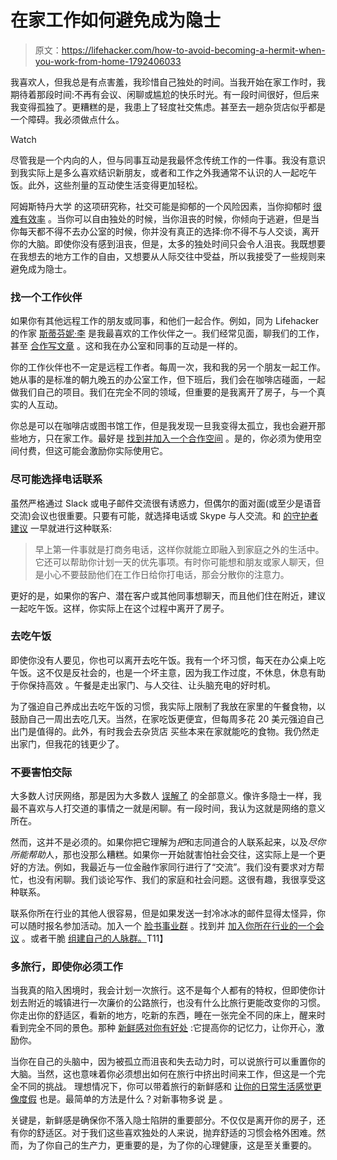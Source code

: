 # 在家工作如何避免成为隐士

> 原文：<https://lifehacker.com/how-to-avoid-becoming-a-hermit-when-you-work-from-home-1792406033>

我喜欢人，但我总是有点害羞，我珍惜自己独处的时间。当我开始在家工作时，我期待着那段时间:不再有会议、闲聊或尴尬的快乐时光。有一段时间很好，但后来我变得孤独了。更糟糕的是，我患上了轻度社交焦虑。甚至去一趟杂货店似乎都是一个障碍。我必须做点什么。

Watch

尽管我是一个内向的人，但与同事互动是我最怀念传统工作的一件事。我没有意识到我实际上是多么喜欢结识新朋友，或者和工作之外我通常不认识的人一起吃午饭。此外，这些剂量的互动使生活变得更加轻松。

阿姆斯特丹大学 的这项研究称，社交可能是抑郁的一个风险因素，当你抑郁时 [很难有效率](http://www.thewildwong.com/working-with-depression/) 。当你可以自由独处的时候，当你沮丧的时候，你倾向于逃避，但是当你每天都不得不去办公室的时候，你并没有真正的选择:你不得不与人交谈，离开你的大脑。即使你没有感到沮丧，但是，太多的独处时间只会令人沮丧。我既想要在我想去的地方工作的自由，又想要从人际交往中受益，所以我接受了一些规则来避免成为隐士。

### 找一个工作伙伴

如果你有其他远程工作的朋友或同事，和他们一起合作。例如，同为 Lifehacker 的作家 [斯蒂芬妮·李](http://thefyslife.com/) 是我最喜欢的工作伙伴之一。我们经常见面，聊我们的工作，甚至 [合作写文章](https://lifehacker.com/what-you-should-know-if-you-want-to-work-remotely-and-t-1783928805) 。这和我在办公室和同事的互动是一样的。

你的工作伙伴也不一定是远程工作者。每周一次，我和我的另一个朋友一起工作。她从事的是标准的朝九晚五的办公室工作，但下班后，我们会在咖啡店碰面，一起做我们自己的项目。我们在完全不同的领域，但重要的是我离开了房子，与一个真实的人互动。

你总是可以在咖啡店或图书馆工作，但是我发现一旦我变得太孤立，我也会避开那些地方，只在家工作。最好是 [找到并加入一个合作空间](https://lifehacker.com/work-from-a-coworking-center-for-an-affordable-office-e-5813239) 。是的，你必须为使用空间付费，但这可能会激励你实际使用它。

### 尽可能选择电话联系

虽然严格通过 Slack 或电子邮件交流很有诱惑力，但偶尔的面对面(或至少是语音交流)会议也很重要。只要有可能，就选择电话或 Skype 与人交流。和 [的守护者建议](https://www.theguardian.com/small-business-network/2013/sep/23/avoid-feeling-isolated-working-home) 一早就进行这种联系:

> 早上第一件事就是打商务电话，这样你就能立即融入到家庭之外的生活中。它还可以帮助你计划一天的优先事项。有时你可能想和朋友或家人聊天，但是小心不要鼓励他们在工作日给你打电话，那会分散你的注意力。

更好的是，如果你的客户、潜在客户或其他同事想聊天，而且他们住在附近，建议一起吃午饭。这样，你实际上在这个过程中离开了房子。

### 去吃午饭

即使你没有人要见，你也可以离开去吃午饭。我有一个坏习惯，每天在办公桌上吃午饭。这不仅是反社会的，也是一个坏主意，因为我工作过度，不休息，休息有助于你保持高效 。午餐是走出家门、与人交往、让头脑充电的好时机。

为了强迫自己养成出去吃午饭的习惯，我实际上限制了我放在家里的午餐食物，以鼓励自己一周出去吃几天。当然，在家吃饭更便宜，但每周多花 20 美元强迫自己出门是值得的。此外，有时我会去杂货店 买些本来在家就能吃的食物。我仍然走出家门，但我花的钱更少了。

### 不要害怕交际

大多数人讨厌网络，那是因为大多数人 [误解了](https://lifehacker.com/stop-networking-and-start-helping-1506662821) 的全部意义。像许多隐士一样，我最不喜欢与人打交道的事情之一就是闲聊。有一段时间，我认为这就是网络的意义所在。

然而，这并不是必须的。如果你把它理解为*把*和志同道合的人联系起来，以及*尽你所能帮助*人，那也没那么糟糕。如果你一开始就害怕社会交往，这实际上是一个更好的方法。例如，我最近与一位金融作家同行进行了“交流”。我们没有要求对方帮忙，也没有闲聊。我们谈论写作、我们的家庭和社会问题。这很有趣，我很享受这种联系。

联系你所在行业的其他人很容易，但是如果发送一封冷冰冰的邮件显得太怪异，你可以随时报名参加活动。加入一个 [脸书事业群](http://lifehacker.com/join-career-themed-facebook-groups-to-learn-more-about-1756955291) 。找到并 [加入你所在行业的一个会议](http://lifehacker.com/engage-before-a-conference-to-take-the-edge-off-network-1632413409) 。或者干脆 [组建自己的人脉群。](http://lifehacker.com/go-beyond-simple-networking-and-organize-your-own-mast-824329576)T11】

### 多旅行，即使你必须工作

当我真的陷入困境时，我会计划一次旅行。这不是每个人都有的特权，但即使你计划去附近的城镇进行一次廉价的公路旅行，也没有什么比旅行更能改变你的习惯。你走出你的舒适区，看新的地方，吃新的东西，睡在一张完全不同的床上，醒来时看到完全不同的景色。那种 [新鲜感对你有好处](https://lifehacker.com/novelty-and-the-brain-why-new-things-make-us-feel-so-g-508983802) :它提高你的记忆力，让你开心，激励你。

当你在自己的头脑中，因为被孤立而沮丧和失去动力时，可以说旅行可以重置你的大脑。当然，这也意味着你必须想出如何在旅行中挤出时间来工作，但这是一个完全不同的挑战。 理想情况下，你可以带着旅行的新鲜感和 [让你的日常生活感觉更像度假](http://lifehacker.com/how-to-make-your-everyday-life-feel-more-like-vacation-1710511933#_ga=1.208374801.2063145122.1487192545) 也是。最简单的方法是什么？对新事物多说 [是](http://lifehacker.com/how-i-broke-out-of-my-social-comfort-zone-by-saying-yes-1707305772#_ga=1.106539776.2063145122.1487192545) 。

关键是，新鲜感是确保你不落入隐士陷阱的重要部分。不仅仅是离开你的房子，还有你的舒适区。对于我们这些喜欢独处的人来说，抛弃舒适的习惯会格外困难。然而，为了你自己的生产力，更重要的是，为了你的心理健康，这是至关重要的。